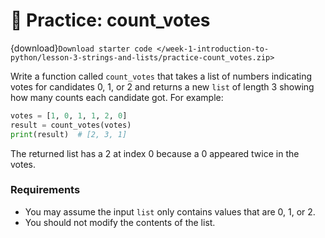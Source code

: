 # 🚧 Practice: count_votes

{download}`Download starter code </week-1-introduction-to-python/lesson-3-strings-and-lists/practice-count_votes.zip>`

Write a function called `count_votes` that takes a list of numbers indicating votes for candidates 0, 1, or 2 and returns a new `list` of length 3 showing how many counts each candidate got. For example:  
```python
votes = [1, 0, 1, 1, 2, 0]
result = count_votes(votes)
print(result)  # [2, 3, 1]
```

The returned list has a 2 at index 0 because a 0 appeared twice in the votes.  
###  Requirements  

-  You may assume the input     `list`     only contains values that are 0, 1, or 2.  
-  You should not modify the contents of the list.  

